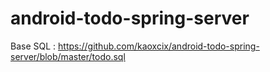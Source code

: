 # android-todo-spring-server

Base SQL : https://github.com/kaoxcix/android-todo-spring-server/blob/master/todo.sql
